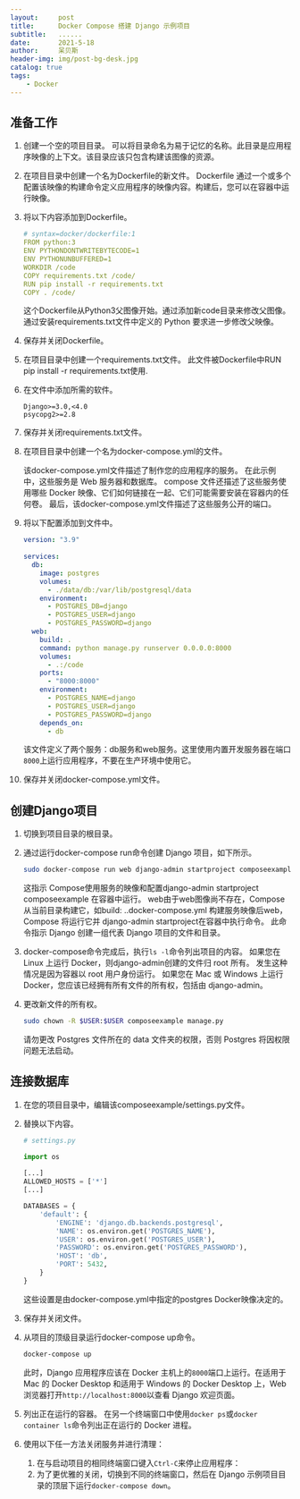 ```yaml
---
layout:     post
title:      Docker Compose 搭建 Django 示例项目
subtitle:   ......
date:       2021-5-18
author:     呆贝斯
header-img: img/post-bg-desk.jpg
catalog: true
tags:
    - Docker
---
```

## 准备工作

1. 创建一个空的项目目录。
    可以将目录命名为易于记忆的名称。此目录是应用程序映像的上下文。该目录应该只包含构建该图像的资源。
2. 在项目目录中创建一个名为Dockerfile的新文件。
    Dockerfile 通过一个或多个配置该映像的构建命令定义应用程序的映像内容。构建后，您可以在容器中运行映像。
3. 将以下内容添加到Dockerfile。

    ```yaml
    # syntax=docker/dockerfile:1
    FROM python:3
    ENV PYTHONDONTWRITEBYTECODE=1
    ENV PYTHONUNBUFFERED=1
    WORKDIR /code
    COPY requirements.txt /code/
    RUN pip install -r requirements.txt
    COPY . /code/
    ```

    这个Dockerfile从Python3父图像开始。通过添加新code目录来修改父图像。通过安装requirements.txt文件中定义的 Python 要求进一步修改父映像。
4. 保存并关闭Dockerfile。
5. 在项目目录中创建一个requirements.txt文件。
    此文件被Dockerfile中RUN pip install -r requirements.txt使用.
6. 在文件中添加所需的软件。

    ```text
    Django>=3.0,<4.0
    psycopg2>=2.8
    ```

7. 保存并关闭requirements.txt文件。
8. 在项目目录中创建一个名为docker-compose.yml的文件。

    该docker-compose.yml文件描述了制作您的应用程序的服务。
    在此示例中，这些服务是 Web 服务器和数据库。
    compose 文件还描述了这些服务使用哪些 Docker 映像、它们如何链接在一起、它们可能需要安装在容器内的任何卷。
    最后，该docker-compose.yml文件描述了这些服务公开的端口。
9. 将以下配置添加到文件中。

    ```yaml
    version: "3.9"
       
    services:
      db:
        image: postgres
        volumes:
          - ./data/db:/var/lib/postgresql/data
        environment:
          - POSTGRES_DB=django
          - POSTGRES_USER=django
          - POSTGRES_PASSWORD=django
      web:
        build: .
        command: python manage.py runserver 0.0.0.0:8000
        volumes:
          - .:/code
        ports:
          - "8000:8000"
        environment:
          - POSTGRES_NAME=django
          - POSTGRES_USER=django
          - POSTGRES_PASSWORD=django
        depends_on:
          - db
    ```

    该文件定义了两个服务：db服务和web服务。这里使用内置开发服务器在端口`8000`上运行应用程序，不要在生产环境中使用它。
10. 保存并关闭docker-compose.yml文件。

## 创建Django项目

1. 切换到项目目录的根目录。
2. 通过运行docker-compose run命令创建 Django 项目，如下所示。

    ```bash
    sudo docker-compose run web django-admin startproject composeexample .
    ```

    这指示 Compose使用服务的映像和配置django-admin startproject composeexample 在容器中运行。
    web由于web图像尚不存在，Compose 从当前目录构建它，如build: ..docker-compose.yml
    构建服务映像后web，Compose 将运行它并 django-admin startproject在容器中执行命令。
    此命令指示 Django 创建一组代表 Django 项目的文件和目录。
3. docker-compose命令完成后，执行`ls -l`命令列出项目的内容。
    如果您在 Linux 上运行 Docker，则django-admin创建的文件归 root 所有。
    发生这种情况是因为容器以 root 用户身份运行。
    如果您在 Mac 或 Windows 上运行 Docker，您应该已经拥有所有文件的所有权，包括由 django-admin。
4. 更改新文件的所有权。

    ```bash
    sudo chown -R $USER:$USER composeexample manage.py
    ```

    请勿更改 Postgres 文件所在的 data 文件夹的权限，否则 Postgres 将因权限问题无法启动。

## 连接数据库

1. 在您的项目目录中，编辑该composeexample/settings.py文件。
2. 替换以下内容。

    ```python
    # settings.py
    
    import os
       
    [...]
    ALLOWED_HOSTS = ['*']
    [...]
    
    DATABASES = {
        'default': {
            'ENGINE': 'django.db.backends.postgresql',
            'NAME': os.environ.get('POSTGRES_NAME'),
            'USER': os.environ.get('POSTGRES_USER'),
            'PASSWORD': os.environ.get('POSTGRES_PASSWORD'),
            'HOST': 'db',
            'PORT': 5432,
        }
    }
    ```

    这些设置是由docker-compose.yml中指定的postgres Docker映像决定的。
3. 保存并关闭文件。
4. 从项目的顶级目录运行docker-compose up命令。

    ```bash
    docker-compose up
    ```

    此时，Django 应用程序应该在 Docker 主机上的`8000`端口上运行。在适用于 Mac 的 Docker Desktop 和适用于 Windows 的 Docker Desktop 上，Web 浏览器打开`http://localhost:8000`以查看 Django 欢迎页面。
5. 列出正在运行的容器。
    在另一个终端窗口中使用`docker ps`或`docker container ls`命令列出正在运行的 Docker 进程。
6. 使用以下任一方法关闭服务并进行清理：
    1. 在与启动项目的相同终端窗口键入`Ctrl-C`来停止应用程序：
    2. 为了更优雅的关闭，切换到不同的终端窗口，然后在 Django 示例项目目录的顶层下运行`docker-compose down`。

